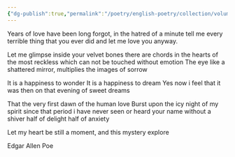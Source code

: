 ```yaml
---
{"dg-publish":true,"permalink":"/poetry/english-poetry/collection/volume-01/let-me-love-you-anyway/"}
---
```


Years of love have been long forgot, 
in the hatred of a minute
tell me every terrible thing that you ever did
and let me love you anyway. 

Let me glimpse inside your velvet bones
there are chords in the hearts of the most reckless
which can not be touched without emotion 
The eye like a shattered mirror,
multiplies the images of sorrow

It is a happiness to wonder
It is a happiness to dream 
Yes now i feel that it was then 
on that evening of sweet dreams

That the very first dawn of the human love
Burst upon the icy night of my spirit
since that period i have never seen or heard your name
without a shiver
half of delight
half of anxiety

Let my heart be still a moment, 
and this mystery explore

Edgar Allen Poe